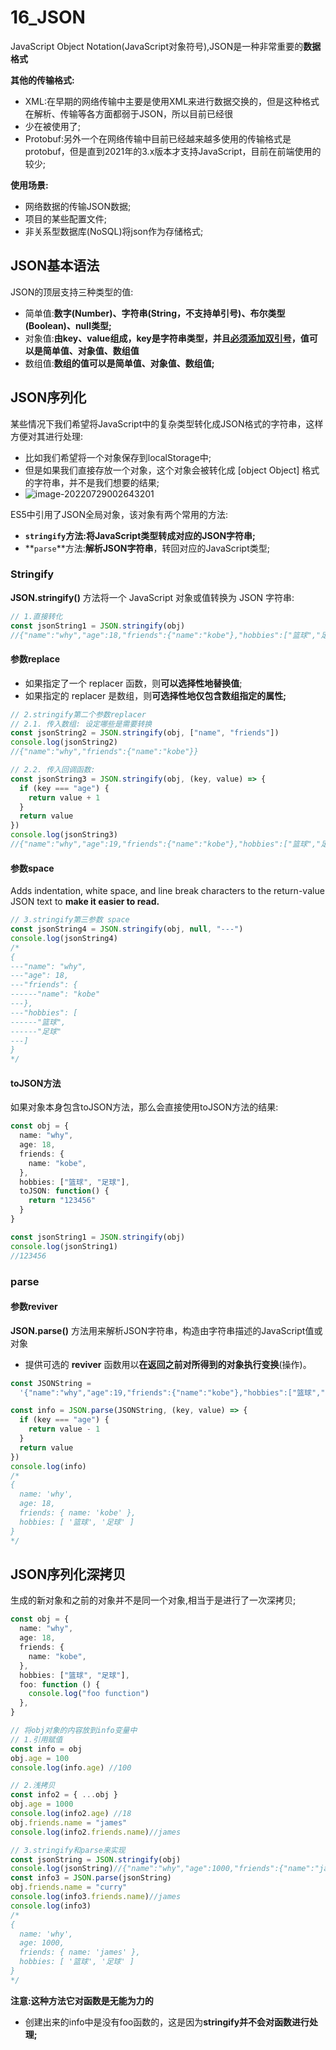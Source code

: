 # 16_JSON

JavaScript Object Notation(JavaScript对象符号),JSON是一种非常重要的**数据格式**

**其他的传输格式:** 

- XML:在早期的网络传输中主要是使用XML来进行数据交换的，但是这种格式在解析、传输等各方面都弱于JSON，所以目前已经很
- 少在被使用了;
- Protobuf:另外一个在网络传输中目前已经越来越多使用的传输格式是protobuf，但是直到2021年的3.x版本才支持JavaScript，目前在前端使用的较少;

**使用场景:**

- 网络数据的传输JSON数据;
- 项目的某些配置文件;
- 非关系型数据库(NoSQL)将json作为存储格式;



## JSON基本语法

JSON的顶层支持三种类型的值:

- 简单值:**数字(Number)、字符串(String，不支持单引号)、布尔类型(Boolean)、null类型;**
- 对象值:**由key、value组成，key是字符串类型，并且<u>必须添加双引号</u>，值可以是简单值、对象值、数组值**
- 数组值:**数组的值可以是简单值、对象值、数组值;**

## JSON序列化

某些情况下我们希望将JavaScript中的复杂类型转化成JSON格式的字符串，这样方便对其进行处理:

- 比如我们希望将一个对象保存到localStorage中;
- 但是如果我们直接存放一个对象，这个对象会被转化成 [object Object] 格式的字符串，并不是我们想要的结果;
- ![image-20220729002643201](https://wsp-typora.oss-cn-hangzhou.aliyuncs.com/images/202207290026235.png)

ES5中引用了JSON全局对象，该对象有两个常用的方法: 

- **`stringify`**方法:将JavaScript类型**转成对应的JSON字符串;** 
- **`parse`**方法:**解析JSON字符串**，转回对应的JavaScript类型;

### Stringify

**JSON.stringify()** 方法将一个 JavaScript 对象或值转换为 JSON 字符串:

```ts
// 1.直接转化
const jsonString1 = JSON.stringify(obj)
//{"name":"why","age":18,"friends":{"name":"kobe"},"hobbies":["篮球","足球"]}
```



#### 参数replace

- 如果指定了一个 replacer 函数，则**可以选择性地替换值**;
- 如果指定的 replacer 是数组，则**可选择性地仅包含数组指定的属性;**

```ts
// 2.stringify第二个参数replacer
// 2.1. 传入数组: 设定哪些是需要转换
const jsonString2 = JSON.stringify(obj, ["name", "friends"])
console.log(jsonString2)
//{"name":"why","friends":{"name":"kobe"}}

// 2.2. 传入回调函数:
const jsonString3 = JSON.stringify(obj, (key, value) => {
  if (key === "age") {
    return value + 1
  }
  return value
})
console.log(jsonString3)
//{"name":"why","age":19,"friends":{"name":"kobe"},"hobbies":["篮球","足球"]}
```

#### 参数space

Adds indentation, white space, and line break characters to the return-value JSON text to **make it easier to read.**

```ts
// 3.stringify第三参数 space
const jsonString4 = JSON.stringify(obj, null, "---")
console.log(jsonString4)
/*
{
---"name": "why",
---"age": 18,
---"friends": {
------"name": "kobe"
---},
---"hobbies": [
------"篮球",
------"足球"
---]
}
*/
```

#### toJSON方法

如果对象本身包含toJSON方法，那么会直接使用toJSON方法的结果:

```ts
const obj = {
  name: "why",
  age: 18,
  friends: {
    name: "kobe",
  },
  hobbies: ["篮球", "足球"],
  toJSON: function() {
    return "123456"
  }
}

const jsonString1 = JSON.stringify(obj)
console.log(jsonString1)
//123456
```



### parse

#### 参数reviver

**JSON.parse()** 方法用来解析JSON字符串，构造由字符串描述的JavaScript值或对象

- 提供可选的 **reviver** 函数用以**在返回之前对所得到的对象执行变换**(操作)。

```ts
const JSONString =
  '{"name":"why","age":19,"friends":{"name":"kobe"},"hobbies":["篮球","足球"]}'

const info = JSON.parse(JSONString, (key, value) => {
  if (key === "age") {
    return value - 1
  }
  return value
})
console.log(info)
/*
{
  name: 'why',
  age: 18,
  friends: { name: 'kobe' },
  hobbies: [ '篮球', '足球' ]
}
*/

```

## JSON序列化深拷贝

生成的新对象和之前的对象并不是同一个对象,相当于是进行了一次深拷贝;

```ts
const obj = {
  name: "why",
  age: 18,
  friends: {
    name: "kobe",
  },
  hobbies: ["篮球", "足球"],
  foo: function () {
    console.log("foo function")
  },
}

// 将obj对象的内容放到info变量中
// 1.引用赋值
const info = obj
obj.age = 100
console.log(info.age) //100

```

```ts
// 2.浅拷贝
const info2 = { ...obj }
obj.age = 1000
console.log(info2.age) //18
obj.friends.name = "james"
console.log(info2.friends.name)//james
```

```ts
// 3.stringify和parse来实现
const jsonString = JSON.stringify(obj)
console.log(jsonString)//{"name":"why","age":1000,"friends":{"name":"james"},"hobbies":["篮球","足球"]}
const info3 = JSON.parse(jsonString)
obj.friends.name = "curry"
console.log(info3.friends.name)//james
console.log(info3)
/*
{
  name: 'why',
  age: 1000,
  friends: { name: 'james' },
  hobbies: [ '篮球', '足球' ]
}
*/

```

**注意:这种方法它对函数是无能为力的**

- 创建出来的info中是没有foo函数的，这是因为**stringify并不会对函数进行处理;**

